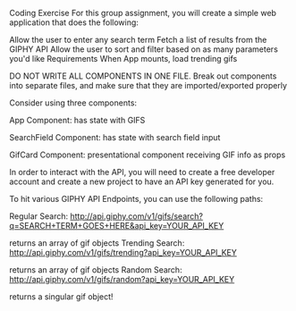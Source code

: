 Coding Exercise
For this group assignment, you will create a simple web application that does the following:

Allow the user to enter any search term
Fetch a list of results from the GIPHY API
Allow the user to sort and filter based on as many parameters you'd like
Requirements
When App mounts, load trending gifs

DO NOT WRITE ALL COMPONENTS IN ONE FILE. Break out components into separate files, and make sure that they are imported/exported properly

Consider using three components:

App Component: has state with GIFS

SearchField Component: has state with search field input

GifCard Component: presentational component receiving GIF info as props

In order to interact with the API, you will need to create a free developer account and create a new project to have an API key generated for you.

To hit various GIPHY API Endpoints, you can use the following paths:

Regular Search: http://api.giphy.com/v1/gifs/search?q=SEARCH+TERM+GOES+HERE&api_key=YOUR_API_KEY

returns an array of gif objects
Trending Search: http://api.giphy.com/v1/gifs/trending?api_key=YOUR_API_KEY

returns an array of gif objects
Random Search: http://api.giphy.com/v1/gifs/random?api_key=YOUR_API_KEY

returns a singular gif object!
